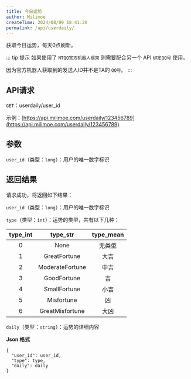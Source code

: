 ```yaml
---
title: 今日运势
author: Milimoe
createTime: 2024/08/09 18:41:20
permalink: /api/userdaily/
---
```


获取今日运势，每天0点刷新。

::: tip 提示
如果使用了 `NTQQ官方机器人框架` 则需要配合另一个 API `绑定QQ号` 使用。

因为官方机器人获取到的发送人ID并不是TA的 `QQ号`。
:::

## API请求

`GET`：userdaily/user_id

示例：[https://api.milimoe.com/userdaily/123456789](https://api.milimoe.com/userdaily/123456789)

## 参数

`user_id`（类型：`long`）：用户的唯一数字标识

## 返回结果

请求成功，将返回如下结果：

`user_id`（类型：`long`）：用户的唯一数字标识

`type`（类型：`int`）：运势的类型，共有以下几种：

|type_int|type_str|type_mean|
|:--:|:-----:|:---:|
|0|None|无类型|
|1|GreatFortune|大吉|
|2|ModerateFortune|中吉|
|3|GoodFortune|吉|
|4|SmallFortune|小吉|
|5|Misfortune|凶|
|6|GreatMisfortune|大凶|

`daily`（类型：`string`）：运势的详细内容

**Json 格式**

```
{
  "user_id": user_id,
  "type": type,
  "daily": daily
}
```
